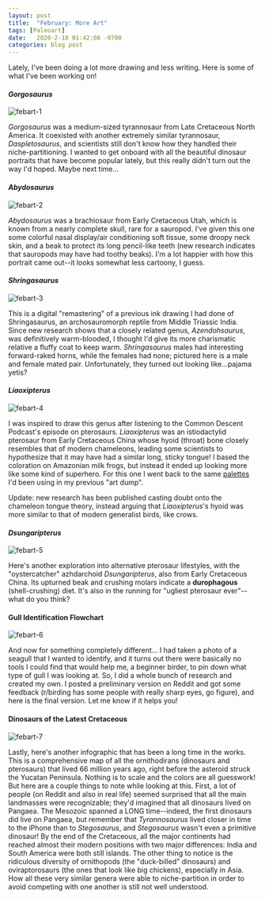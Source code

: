 ```yaml
---
layout: post
title:  "February: More Art"
tags: [Paleoart]
date:   2020-2-18 01:42:08 -0700
categories: blog post
---
```

Lately, I've been doing a lot more drawing and less writing.  Here is some of what I've been working on!

#### *Gorgosaurus*
![febart-1](/assets/images/posts/febart-1.png)

*Gorgosaurus* was a medium-sized tyrannosaur from Late Cretaceous North America.  It coexisted with another extremely similar tyrannosaur, *Daspletosaurus*, and scientists still don't know how they handled their niche-partitioning.  I wanted to get onboard with all the beautiful dinosaur portraits that have become popular lately, but this really didn't turn out the way I'd hoped.  Maybe next time...

#### *Abydosaurus*
![febart-2](/assets/images/posts/febart-2.jpg)

*Abydosaurus* was a brachiosaur from Early Cretaceous Utah, which is known from a nearly complete skull, rare for a sauropod.  I've given this one some colorful nasal display/air conditioning soft tissue, some droopy neck skin, and a beak to protect its long pencil-like teeth (new research indicates that sauropods may have had toothy beaks).  I'm a lot happier with how this portrait came out--it looks somewhat less cartoony, I guess.

#### *Shringasaurus*
![febart-3](/assets/images/posts/febart-3.jpg)

This is a digital "remastering" of a previous ink drawing I had done of Shringasaurus, an archosauromorph reptile from Middle Triassic India.  Since new research shows that a closely related genus, *Azendohsaurus*, was definitively warm-blooded, I thought I'd give its more charismatic relative a fluffy coat to keep warm.  *Shringasaurus* males had interesting forward-raked horns, while the females had none; pictured here is a male and female mated pair.  Unfortunately, they turned out looking like...pajama yetis?

#### *Liaoxipterus*
![febart-4](/assets/images/posts/febart-4.jpg)

I was inspired to draw this genus after listening to the Common Descent Podcast's episode on pterosaurs.  *Liaoxipterus* was an istiodactylid pterosaur from Early Cretaceous China whose hyoid (throat) bone closely resembles that of modern chameleons, leading some scientists to hypothesize that it may have had a similar long, sticky tongue!  I based the coloration on Amazonian milk frogs, but instead it ended up looking more like some kind of superhero.  For this one I went back to the same [palettes](https://lessracquetball.tumblr.com/post/167814828278/hello-all-as-my-gift-to-you-this-lovely-holiday) I'd been using in my previous "art dump".

Update: new research has been published casting doubt onto the chameleon tongue theory, instead arguing that *Liaoxipterus*'s hyoid was more similar to that of modern generalist birds, like crows.

#### *Dsungaripterus*
![febart-5](/assets/images/posts/febart-5.jpg)

Here's another exploration into alternative pterosaur lifestyles, with the "oystercatcher" azhdarchoid *Dsungaripterus*, also from Early Cretaceous China.  Its upturned beak and crushing molars indicate a **durophagous** (shell-crushing) diet.  It's also in the running for "ugliest pterosaur ever"--what do you think?

#### Gull Identification Flowchart
![febart-6](/assets/images/posts/febart-6.png)

And now for something completely different... I had taken a photo of a seagull that I wanted to identify, and it turns out there were basically no tools I could find that would help me, a beginner birder, to pin down what type of gull I was looking at.  So, I did a whole bunch of research and created my own.  I posted a preliminary version on Reddit and got some feedback (r/birding has some people with really sharp eyes, go figure), and here is the final version.  Let me know if it helps you!

#### Dinosaurs of the Latest Cretaceous
![febart-7](/assets/images/posts/febart-7.png)

Lastly, here's another infographic that has been a long time in the works.  This is a comprehensive map of all the ornithodirans (dinosaurs and pterosaurs) that lived 66 million years ago, right before the asteroid struck the Yucatan Peninsula.  Nothing is to scale and the colors are all guesswork!  But here are a couple things to note while looking at this.  First, a lot of people (on Reddit and also in real life) seemed surprised that all the main landmasses were recognizable; they'd imagined that all dinosaurs lived on Pangaea.  The Mesozoic spanned a LONG time--indeed, the first dinosaurs did live on Pangaea, but remember that *Tyrannosaurus* lived closer in time to the iPhone than to *Stegosaurus*, and *Stegosaurus* wasn't even a primitive dinosaur!  By the end of the Cretaceous, all the major continents had reached almost their modern positions with two major differences: India and South America were both still islands.  The other thing to notice is the ridiculous diversity of ornithopods (the "duck-billed" dinosaurs) and oviraptorosaurs (the ones that look like big chickens), especially in Asia.  How all these very similar genera were able to niche-partition in order to avoid competing with one another is still not well understood.